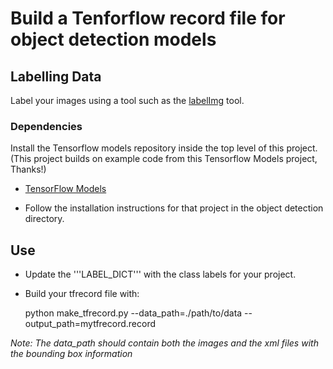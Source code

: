 # Build a Tenforflow record file for object detection models

## Labelling Data

Label your images using a tool such as the
[labelImg](https://github.com/tzutalin/labelImg) tool.

### Dependencies

Install the Tensorflow models repository inside the top level of this
project. (This project builds on example code from this Tensorflow
Models project, Thanks!)

* [TensorFlow Models](https://github.com/tensorflow/models)
- Follow the installation instructions for that project in the object
detection directory.

## Use

* Update the '''LABEL_DICT''' with the class labels for your project.
* Build your tfrecord file with:

    python make_tfrecord.py --data_path=./path/to/data --output_path=mytfrecord.record

*Note: The data_path should contain both the images and the xml files
 with the bounding box information*